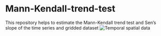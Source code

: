 # Mann-Kendall-trend-test
 This repository helps to estimate the Mann-Kendall trend test and Sen’s slope of the time series and gridded dataset
![Temporal spatial data](https://github.com/jaydharpure2007/Mann-Kendall-trend-test/assets/34852043/c9389ded-9ad0-4394-8753-db87d426358a)
